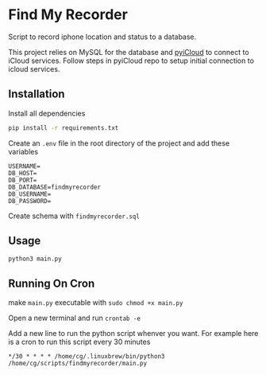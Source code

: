 # Find My Recorder

Script to record iphone location and status to a database. 

This project relies on MySQL for the database and  [pyiCloud](https://github.com/picklepete/pyicloud) to connect to iCloud services. Follow steps in pyiCloud repo to setup initial connection to icloud services.  

## Installation

Install all dependencies


```bash
pip install -r requirements.txt
```
Create an `.env` file in the root directory of the project and add these variables
```
USERNAME=
DB_HOST=
DB_PORT=
DB_DATABASE=findmyrecorder
DB_USERNAME=
DB_PASSWORD=
```

Create schema with `findmyrecorder.sql`

## Usage

```
python3 main.py
```

## Running On Cron
make `main.py` executable with `sudo chmod +x main.py` 

Open a new terminal and run `crontab -e`

Add a new line to run the python script whenver you want. For example here is a cron to run this script every 30 minutes 

`*/30 * * * * /home/cg/.linuxbrew/bin/python3 /home/cg/scripts/findmyrecorder/main.py`